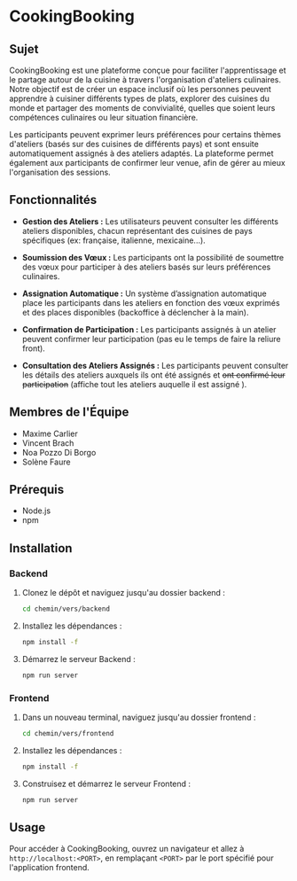 # CookingBooking

## Sujet

CookingBooking est une plateforme conçue pour faciliter l'apprentissage et le partage autour de la cuisine à travers l'organisation d'ateliers culinaires. Notre objectif est de créer un espace inclusif où les personnes peuvent apprendre à cuisiner différents types de plats, explorer des cuisines du monde et partager des moments de convivialité, quelles que soient leurs compétences culinaires ou leur situation financière. 

Les participants peuvent exprimer leurs préférences pour certains thèmes d'ateliers (basés sur des cuisines de différents pays) et sont ensuite automatiquement assignés à des ateliers adaptés. La plateforme permet également aux participants de confirmer leur venue, afin de gérer au mieux l'organisation des sessions.

## Fonctionnalités

- **Gestion des Ateliers :** Les utilisateurs peuvent consulter les différents ateliers disponibles, chacun représentant des cuisines de pays spécifiques (ex: française, italienne, mexicaine...).

- **Soumission des Vœux :** Les participants ont la possibilité de soumettre des vœux pour participer à des ateliers basés sur leurs préférences culinaires.

- **Assignation Automatique :** Un système d’assignation automatique place les participants dans les ateliers en fonction des vœux exprimés et des places disponibles (backoffice à déclencher à la main).

- **Confirmation de Participation :** Les participants assignés à un atelier peuvent confirmer leur participation (pas eu le temps de faire la reliure front).

- **Consultation des Ateliers Assignés :** Les participants peuvent consulter les détails des ateliers auxquels ils ont été assignés et ~~ont confirmé leur participation~~ (affiche tout les ateliers auquelle il est assigné ).

## Membres de l'Équipe

- Maxime Carlier
- Vincent Brach
- Noa Pozzo Di Borgo
- Solène Faure

## Prérequis

- Node.js
- npm

## Installation

### Backend

1. Clonez le dépôt et naviguez jusqu'au dossier backend :
    ```bash
    cd chemin/vers/backend
    ```

2. Installez les dépendances :
    ```bash
    npm install -f
    ```

3. Démarrez le serveur Backend :
    ```bash
    npm run server
    ```

### Frontend

1. Dans un nouveau terminal, naviguez jusqu'au dossier frontend :
    ```bash
    cd chemin/vers/frontend
    ```

2. Installez les dépendances :
    ```bash
    npm install -f
    ```

3. Construisez et démarrez le serveur Frontend :
    ```bash
    npm run server
    ```

## Usage

Pour accéder à CookingBooking, ouvrez un navigateur et allez à `http://localhost:<PORT>`, en remplaçant `<PORT>` par le port spécifié pour l'application frontend.
